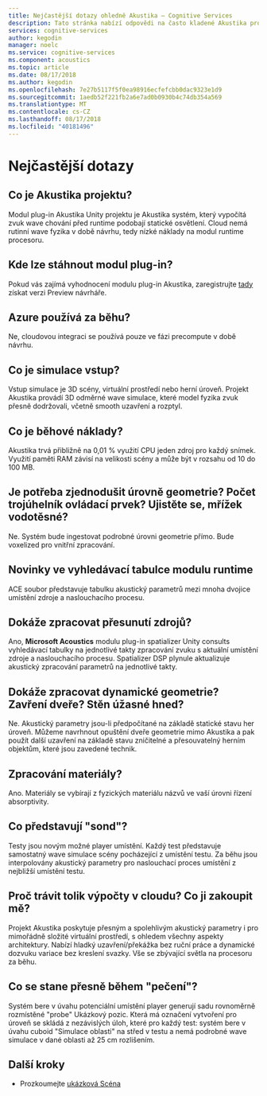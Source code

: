 ```yaml
---
title: Nejčastější dotazy ohledně Akustika – Cognitive Services
description: Tato stránka nabízí odpovědi na často kladené Akustika projektu, včetně otázky pokyny ke stažení a vytvoření procesu.
services: cognitive-services
author: kegodin
manager: noelc
ms.service: cognitive-services
ms.component: acoustics
ms.topic: article
ms.date: 08/17/2018
ms.author: kegodin
ms.openlocfilehash: 7e27b5117f5f0ea98916ecfefcbb0dac9323e1d9
ms.sourcegitcommit: 1aedb52f221fb2a6e7ad0b0930b4c74db354a569
ms.translationtype: MT
ms.contentlocale: cs-CZ
ms.lasthandoff: 08/17/2018
ms.locfileid: "40181496"
---
```

# <a name="frequently-asked-questions"></a>Nejčastější dotazy

## <a name="what-is-project-acoustics"></a>Co je Akustika projektu?

Modul plug-in Akustika Unity projektu je Akustika systém, který vypočítá zvuk wave chování před runtime podobají statické osvětlení. Cloud nemá rutinní wave fyzika v době návrhu, tedy nízké náklady na modul runtime procesoru.  

## <a name="where-can-i-download-the-plugin"></a>Kde lze stáhnout modul plug-in?

Pokud vás zajímá vyhodnocení modulu plug-in Akustika, zaregistrujte [tady](https://forms.office.com/Pages/ResponsePage.aspx?id=v4j5cvGGr0GRqy180BHbRwMoAEhDCLJNqtVIPwQN6rpUOFRZREJRR0NIQllDOTQ1U0JMNVc4OFNFSy4u) získat verzi Preview návrháře.

## <a name="is-azure-used-at-runtime"></a>Azure používá za běhu?

Ne, cloudovou integraci se používá pouze ve fázi precompute v době návrhu.
 
## <a name="what-is-simulation-input"></a>Co je simulace vstup? 

Vstup simulace je 3D scény, virtuální prostředí nebo herní úroveň. Projekt Akustika provádí 3D odměrné wave simulace, které model fyzika zvuk přesně dodržovali, včetně smooth uzavření a rozptyl.
 
## <a name="what-is-the-runtime-cost"></a>Co je běhové náklady?

Akustika trvá přibližně na 0,01 % využití CPU jeden zdroj pro každý snímek. Využití paměti RAM závisí na velikosti scény a může být v rozsahu od 10 do 100 MB.
 
## <a name="do-i-need-to-simplify-the-level-geometry-control-triangle-count-make-meshes-watertight"></a>Je potřeba zjednodušit úrovně geometrie? Počet trojúhelník ovládací prvek? Ujistěte se, mřížek vodotěsné?

Ne. Systém bude ingestovat podrobné úrovni geometrie přímo. Bude voxelized pro vnitřní zpracování.
 
## <a name="whats-in-the-runtime-lookup-table"></a>Novinky ve vyhledávací tabulce modulu runtime

ACE soubor představuje tabulku akustický parametrů mezi mnoha dvojice umístění zdroje a naslouchacího procesu.
 
## <a name="can-it-handle-moving-sources"></a>Dokáže zpracovat přesunutí zdrojů?

Ano, **Microsoft Acoustics** modulu plug-in spatializer Unity consults vyhledávací tabulky na jednotlivé takty zpracování zvuku s aktuální umístění zdroje a naslouchacího procesu. Spatializer DSP plynule aktualizuje akustický zpracování parametrů na jednotlivé takty.
 
## <a name="can-it-handle-dynamic-geometry-closing-doors-walls-blown-away"></a>Dokáže zpracovat dynamické geometrie? Zavření dveře? Stěn úžasné hned?

Ne. Akustický parametry jsou-li předpočítané na základě statické stavu her úroveň. Můžeme navrhnout opuštění dveře geometrie mimo Akustika a pak použít další uzavření na základě stavu zničitelné a přesouvatelný herním objektům, které jsou zavedené technik.
 
## <a name="does-it-handle-materials"></a>Zpracování materiály?

Ano. Materiály se vybírají z fyzických materiálu názvů ve vaší úrovni řízení absorptivity.
 
## <a name="what-do-the-probes-represent"></a>Co představují "sond"?

Testy jsou novým možné player umístění. Každý test představuje samostatný wave simulace scény pocházející z umístění testu. Za běhu jsou interpolovány akustický parametry pro naslouchací proces umístění z nejbližší umístění testu.
 
## <a name="why-spend-so-much-compute-in-the-cloud-what-does-it-buy-me"></a>Proč trávit tolik výpočty v cloudu? Co ji zakoupit mě?

Projekt Akustika poskytuje přesným a spolehlivým akustický parametry i pro mimořádně složité virtuální prostředí, s ohledem všechny aspekty architektury. Nabízí hladký uzavření/překážka bez ruční práce a dynamické dozvuku variace bez kreslení svazky. Vše se zbývající světla na procesoru za běhu.

## <a name="what-exactly-happens-during-baking"></a>Co se stane přesně během "pečení"?

Systém bere v úvahu potenciální umístění player generují sadu rovnoměrně rozmístěné "probe" Ukázkový pozic. Která má označení vytvoření pro úroveň se skládá z nezávislých úloh, které pro každý test: systém bere v úvahu cuboid "Simulace oblasti" na střed v testu a nemá podrobné wave simulace v dané oblasti až 25 cm rozlišením.

## <a name="next-steps"></a>Další kroky
* Prozkoumejte [ukázková Scéna](sample-walkthrough.md)

